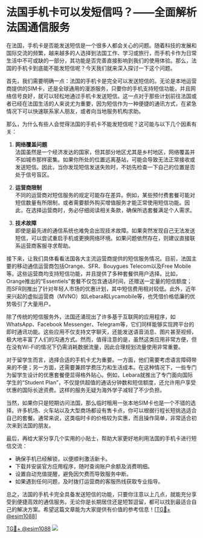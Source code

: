 # 法国手机卡可以发短信吗？——全面解析法国通信服务

在法国，手机卡是否能发送短信是一个很多人都会关心的问题。随着科技的发展和国际交流的频繁，越来越多的人选择到法国工作、学习或旅行，而手机卡作为日常生活中不可或缺的一部分，其功能是否完善直接影响到我们的使用体验。那么，法国的手机卡到底能不能发短信呢？今天我们就来深入探讨一下这个问题。

首先，我们需要明确一点：法国的手机卡是完全可以发送短信的。无论是本地运营商提供的SIM卡，还是全球通用的漫游服务，只要你的手机支持短信功能，并且网络信号良好，就可以轻松地通过手机卡发送短信。这一点对于那些计划前往法国或者已经在法国生活的人来说尤为重要，因为短信作为一种便捷的通讯方式，在紧急情况下可以快速联系家人朋友，或者向当地服务机构求助。

那么，为什么有些人会觉得法国的手机卡不能发短信呢？这可能与以下几个因素有关：

1. **网络覆盖问题**  
   法国虽然是一个经济发达的国家，但其部分地区尤其是乡村地区，网络覆盖并不如城市那样密集。如果你所处的位置远离基站，可能会导致无法正常接收或发送短信。因此，当你发现短信发送失败时，不妨先检查一下自己的位置是否处于信号盲区。

2. **运营商限制**  
   不同的运营商对短信服务的规定可能存在差异。例如，某些预付费套餐可能对短信数量有所限制，或者需要额外购买增值服务才能正常使用短信功能。因此，在选择运营商时，务必仔细阅读相关条款，确保所选套餐满足个人需求。

3. **技术故障**  
   即使是最先进的通信系统也难免会出现技术故障。如果突然发现自己无法发送短信，可以尝试重启手机或更换网络环境。如果问题依然存在，则建议直接联系运营商客服寻求帮助。

接下来，让我们具体看看法国各大主流运营商提供的短信服务情况。目前，法国主要的移动通信运营商包括Orange、SFR、Bouygues Telecom以及Free Mobile等。这些运营商均支持短信功能，并且提供了多种套餐供用户选择。比如，Orange推出的“Essentiels”套餐不仅包含通话时间，还赠送一定量的短信额度；而SFR则推出了针对年轻人市场的优惠计划，其中短信费用相对较低。此外，近年来兴起的虚拟运营商（MVNO）如Lebara和Lycamobile等，也凭借价格低廉的优势吸引了大量用户。

除了传统的短信服务外，法国还涌现出了许多基于互联网的应用程序，如WhatsApp、Facebook Messenger、Telegram等，它们同样能够实现跨平台的即时通讯功能。这些应用不仅支持文字聊天，还能发送语音消息、图片甚至视频，极大地丰富了人们的沟通方式。然而，值得注意的是，虽然这类应用非常方便，但在没有Wi-Fi的情况下仍需消耗数据流量，因此合理规划流量使用非常重要。

对于留学生而言，选择合适的手机卡尤为重要。一方面，他们需要考虑语言障碍带来的不便；另一方面，还需要兼顾学费压力和生活成本。在这种情况下，一些专门为留学生设计的优惠套餐便显得格外贴心。例如，Lebara就推出了专门面向国际学生的“Student Plan”，不仅提供超值的通话分钟数和短信额度，还允许用户享受优惠的国际长途资费。这样的服务无疑为海外学子减轻了不少负担。

当然，如果你只是短期访问法国，那么临时租用一张本地SIM卡也是一个不错的选择。许多机场、火车站以及大型商场都设有售卡点，你可以根据行程长短挑选适合自己的套餐。通常来说，这类临时卡的价格较为实惠，而且操作简单，非常适合初次来到法国的朋友。

最后，再给大家分享几个实用的小贴士，帮助大家更好地利用法国的手机卡进行短信交流：
- 确保手机已经解锁，以便顺利激活新卡。
- 下载并安装官方应用程序，随时查询账户余额及消费明细。
- 设置自动充值提醒，避免因欠费而导致服务中断。
- 如果遇到任何问题，及时拨打运营商的客服热线获取专业指导。

总之，法国的手机卡完全具备发送短信的功能，只要你注意以上几点，就能充分享受到便捷高效的通信服务。无论你是长期居住还是短暂逗留，都可以找到最适合自己的解决方案。希望这篇文章能为大家提供有价值的参考信息！[[TG💪+ @esim1088](https://t.me/s/esim1088)]

[TG💪+ @esim1088](https://t.me/s/esim1088) ![](https://i.postimg.cc/4NQfJmqS/Snipaste-2025-05-13-00-14-12.png)